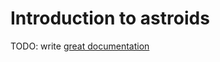 # Introduction to astroids

TODO: write [great documentation](http://jacobian.org/writing/great-documentation/what-to-write/)
